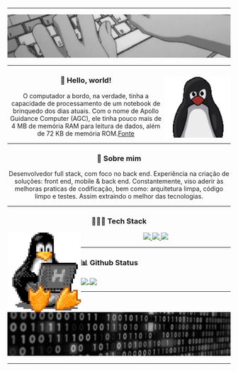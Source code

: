 <hr>
<div align="center">
  <img src="./assets/header.gif" />
</div>
<hr>
<div align="center">
  <img height="140" align="right" src="./assets/tux.gif" />
  <h3>🖖 Hello, world!</h3>
  <p>O computador a bordo, na verdade, tinha a capacidade de processamento de um notebook de brinquedo dos dias atuais. Com o nome de Apollo Guidance Computer (AGC), ele tinha pouco mais de 4 MB de memória RAM para leitura de dados, além de 72 KB de memória ROM.<a href="https://canalte.ch/cp2/p3d05">Fonte</a>
  </p>
</div>
<hr>
<div align="center">
  <h3>🧐 Sobre mim</h3>
  <p>Desenvolvedor full stack, com foco no back end. Experiência na criação de soluções: front end, mobile & back end. Constantemente, viso aderir às melhoras praticas de codificação, bem como: arquitetura limpa, código limpo e testes. Assim extraindo o melhor das tecnologias.
  </p>
</div>
<hr>
<div align="center">
  <h3>👨🏽‍💻 Tech Stack</h3>
  <img height="180" align="left" src="./assets/tux-2.gif" />
    <div>
    <a href="https://skillicons.dev">
      <img height="40em" src="https://skillicons.dev/icons?i=linux,figma,vscode,git,github,md" />
    </a>
    <a href="https://skillicons.dev">
      <img height="40em" src="https://skillicons.dev/icons?i=nodejs,express,mongodb,firebase,react,next,js,ts,tailwind,html,css" />
    </a>
    <a href="https://skillicons.dev">
      <img height="40em" src="https://skillicons.dev/icons?i=c,python" />
    </a>
    </div>
  </div>
</div>
<hr>

<div>
  <h3>📊 Github Status</h3>
  <a href="https://github.com/gbrcoutinho/github-readme-stats">
  <img height=200 align="center" src="https://github-readme-stats.vercel.app/api?username=gbrcoutinho&count_private=true&show_icons=true" />
  </a>

  <a href="https://github.com/gbrcoutinho/convoychat">
    <img height=200 align="center" src="https://github-readme-stats.vercel.app/api/top-langs?username=gbrcoutinho&layout=compact&langs_count=8&card_width=320&count_private=trues&how_icons=true" />
  </a>
  <!-- <a href="https://github.com/anuraghazra/github-readme-stats">
    <img align="center" src="https://github-readme-stats.vercel.app/api/pin/?username=anuraghazra&repo=github-readme-stats" />
  </a>
  <a href="https://github.com/anuraghazra/convoychat">
    <img align="center" src="https://github-readme-stats.vercel.app/api/pin/?username=anuraghazra&repo=convoychat" />
  </a> -->
</div>

<hr>
<div align="center">
  <img src="./assets/footer.gif" />
</div>
<hr>
